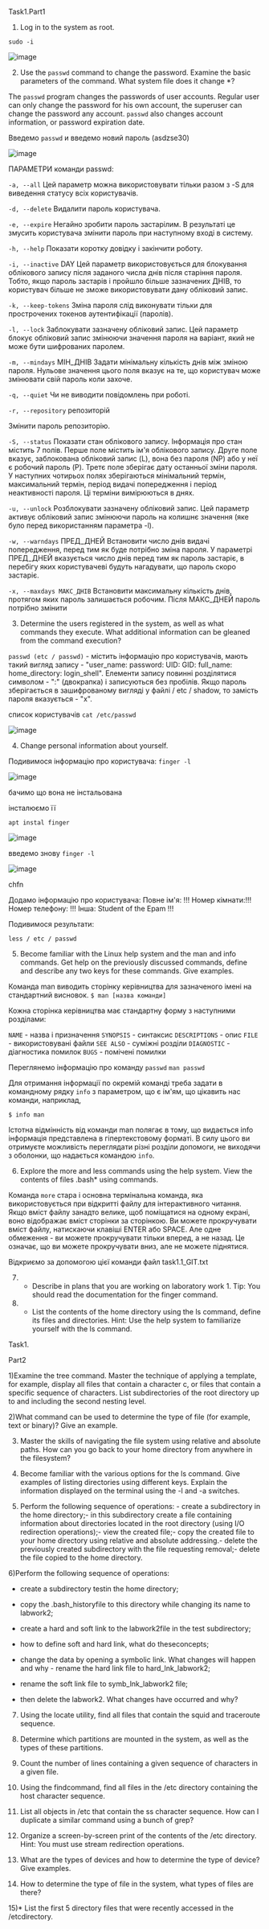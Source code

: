 Task1.Part1

1)  Log in to the system as root. 

```sudo -i```

![image](https://user-images.githubusercontent.com/58170246/129597844-bb3be019-1b75-43fc-9834-ac4bb4a1ea6f.png)


2) Use the ```passwd``` command to change the password. Examine the basic parameters of the command. What system file does it change *?


The ```passwd``` program changes the passwords of user accounts. Regular user can only change the password for his own account, the superuser can change the password any account. ```passwd``` also changes account information, or password expiration date.


Введемо ```passwd``` и введемо новий пароль (asdzse30)


![image](https://user-images.githubusercontent.com/58170246/133388776-7e1eae5b-95d7-4b17-8652-52ef54c1fe92.png)



ПАРАМЕТРИ команди passwd:

```-a, --all``` Цей параметр можна використовувати тільки разом з -S для виведення статусу всіх користувачів.

```-d, --delete``` Видалити пароль користувача.

```-e, --expire``` Негайно зробити пароль застарілим. В результаті це змусить користувача змінити пароль при наступному вході в систему.

```-h, --help``` Показати коротку довідку і закінчити роботу.

```-i, --inactive``` DAY Цей параметр використовується для блокування облікового запису після заданого числа днів після старіння пароля. Тобто, якщо пароль застарів і пройшло більше зазначених ДНІВ, то користувач більше не зможе використовувати дану обліковий запис.

```-k, --keep-tokens``` Зміна пароля слід виконувати тільки для прострочених токенов аутентифікації (паролів).

```-l, --lock``` Заблокувати зазначену обліковий запис. Цей параметр блокує обліковий запис змінюючи значення пароля на варіант, який не може бути шифрованих паролем. 

```-m, --mindays``` МІН_ДНІВ Задати мінімальну кількість днів між зміною пароля. Нульове значення цього поля вказує на те, що користувач може змінювати свій пароль коли захоче.

```-q, --quiet``` Чи не виводити повідомлень при роботі.

```-r, --repository``` репозиторій


Змінити пароль репозиторію.

``-S, --status`` Показати стан облікового запису. Інформація про стан містить 7 полів. Перше поле містить ім'я облікового запису. Друге поле вказує, заблокована обліковий запис (L), вона без пароля (NP) або у неї є робочий пароль (P). Третє поле зберігає дату останньої зміни пароля. У наступних чотирьох полях зберігаються мінімальний термін, максимальний термін, період видачі попередження і період неактивності пароля. Ці терміни вимірюються в днях.

``-u, --unlock`` Розблокувати зазначену обліковий запис. Цей параметр активує обліковий запис змінюючи пароль на колишнє значення (яке було перед використанням параметра -l).

``-w, --warndays`` ПРЕД_ДНЕЙ Встановити число днів видачі попередження, перед тим як буде потрібно зміна пароля. У параметрі ПРЕД_ДНЕЙ вказується число днів перед тим як пароль застаріє, в перебігу яких користувачеві будуть нагадувати, що пароль скоро застаріє.

``-x, --maxdays МАКС_ДНІВ`` Встановити максимальну кількість днів, протягом яких пароль залишається робочим. Після МАКС_ДНЕЙ пароль потрібно змінити


3)  Determine the users registered in the system, as well as what commands they execute. What additional information can be gleaned from the command execution?


```passwd (etc / passwd)``` - містить інформацію про користувачів, мають такий вигляд запису - "user_name: password: UID: GID: full_name: home_directory: login_shell". Елементи запису повинні розділятися символом - ":" (двокрапка) і записуються без пробілів. Якщо пароль зберігається в зашифрованому вигляді у файлі / etc / shadow, то замість пароля вказується - "x".

список користувачів ```cat /etc/passwd```

![image](https://user-images.githubusercontent.com/58170246/133389363-d20e64de-0844-44e6-a598-f9eedd9eeca3.png)



4) Change personal information about yourself.


Подивимося інформацію про користувача: ```finger -l```

![image](https://user-images.githubusercontent.com/58170246/133389728-0c445589-c2b2-435e-aa74-d5c40e4486dd.png)
 
 бачимо що вона не інстальована
  
  інсталюємо її
  
  ```apt instal finger```
  
  ![image](https://user-images.githubusercontent.com/58170246/133390052-7c61f539-5d0c-4b76-80c1-5a740e4e187d.png)
  
  
  введемо знову ```finger -l```
  
  
  ![image](https://user-images.githubusercontent.com/58170246/133390186-ea361ed6-cc4c-4462-a029-d622522c2b39.png)


 

chfn

Додамо інформацію про користувача:
Повне ім'я: !!!
Номер кімнати:!!!
Номер телефону: !!!
Інша: Student of the Epam !!!



Подивимося результати:


```less / etc / passwd```


5) Become familiar with the Linux help system and the man and info commands. Get help on the previously discussed commands, define and describe any two keys for these commands. Give examples.

Команда man виводить сторінку керівництва для зазначеного імені на стандартний висновок.
```$ man [назва команди]```

Кожна сторінка керівництва має стандартну форму з наступними розділами:


```NAME``` - назва і призначення
```SYNOPSIS``` - синтаксис
```DESCRIPTIONS``` - опис
```FILE``` - використовувані файли
```SEE ALSO``` - суміжні розділи
```DIAGNOSTIC``` - діагностика помилок
```BUGS``` - помічені помилки

Переглянемо інформацію про команду   ```passwd```
```man passwd```

Для отримання інформації по окремій команді треба задати в командному рядку ```info``` з параметром, що є ім'ям, що цікавить нас команди, наприклад,

```$ info man```

Істотна відмінність від команди man полягає в тому, що видається info інформація представлена в гіпертекстовому форматі. В силу цього ви отримуєте можливість переглядати різні розділи допомоги, не виходячи з оболонки, що надається командою ```info```.


6) Explore the more and less commands using the help system. View the contents of files .bash* using commands.

Команда ```more``` стара і основна термінальна команда, яка використовується при відкритті файлу для інтерактивного читання. Якщо вміст файлу занадто велике, щоб поміщатися на одному екрані, воно відображає вміст сторінки за сторінкою. Ви можете прокручувати вміст файлу, натискаючи клавіші ENTER або SPACE. Але одне обмеження - ви можете прокручувати тільки вперед, а не назад. Це означає, що ви можете прокручувати вниз, але не можете піднятися.

Відкриємо за допомогою цієї команди файл task1.1_GIT.txt


7) * Describe in plans that you are working on laboratory work 1. Tip: You should read the documentation for the finger command.



8) * List the contents of the home directory using the ls command, define its files and directories. Hint: Use the help system to familiarize yourself with the ls command.
 
Task1.

Part2

1)Examine the tree command. Master the technique of applying a template, for example, display all files that contain a character c, or files that contain a specific sequence of characters. List subdirectories of the root directory up to and including the second nesting level. 

2)What command can be used to determine the type of file (for example, text or binary)? Give an example.

3) Master the skills of navigating the file system using relative and absolute paths. How can you go back to your home directory from anywhere in the filesystem?

4) Become familiar with the various options for the ls    command. Give examples of listing directories using different keys. Explain the information displayed on the terminal using the -l and -a switches.

5) Perform the following sequence of operations: -  create a subdirectory in the home directory;-  in this subdirectory create a file containing information about directories located in the root directory (using I/O redirection operations);-  view the created file;-  copy the created file to your home directory using relative and absolute addressing.-  delete the previously created subdirectory with the file requesting removal;-  delete the file copied to the home directory.

6)Perform the following sequence of operations:

-  create a subdirectory testin the home directory;

-  copy the .bash_historyfile to this directory while changing its name to labwork2;

-  create a hard and soft link to the labwork2file in the test subdirectory; 

-  how to define soft and hard link, what do theseconcepts;

-  change the data by opening a symbolic link. What changes will happen and why -  rename the hard link file to hard_lnk_labwork2;

-  rename the soft link file to symb_lnk_labwork2 file;

-  then delete the labwork2. What changes have occurred and why?

7) Using the locate utility, find all files that contain the squid and traceroute sequence.

8) Determine which partitions are mounted in the system, as well as the types of these partitions.

9) Count the number of lines containing a given sequence of characters in a given file.

10) Using the findcommand, find all files in the /etc directory containing the host character sequence.

11) List all objects in /etc that contain the ss character sequence. How can I duplicate a similar command using a bunch of grep? 

12) Organize a screen-by-screen print of the contents of the /etc directory. Hint: You must use stream redirection operations.

13) What are the types of devices and how to determine the type of device? Give examples.

14) How to determine the type of file in the system, what types of files are there?

15)* List the first 5 directory files that were recently accessed in the /etcdirectory. 
